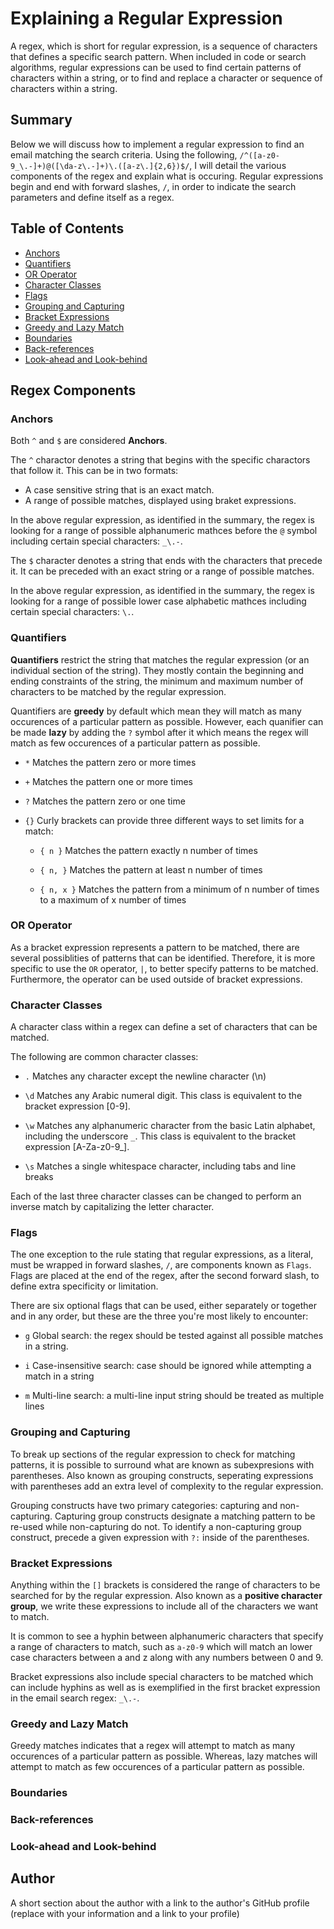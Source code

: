 # Explaining a Regular Expression

A regex, which is short for regular expression, is a sequence of characters that defines a specific search pattern. When included in code or search algorithms, regular expressions can be used to find certain patterns of characters within a string, or to find and replace a character or sequence of characters within a string.

## Summary

Below we will discuss how to implement a regular expression to find an email matching the search criteria. Using the following, `/^([a-z0-9_\.-]+)@([\da-z\.-]+)\.([a-z\.]{2,6})$/`, I will detail the various components of the regex and explain what is occuring. Regular expressions begin and end with forward slashes, `/`, in order to indicate the search parameters and define itself as a regex.


## Table of Contents

- [Anchors](#anchors)
- [Quantifiers](#quantifiers)
- [OR Operator](#or-operator)
- [Character Classes](#character-classes)
- [Flags](#flags)
- [Grouping and Capturing](#grouping-and-capturing)
- [Bracket Expressions](#bracket-expressions)
- [Greedy and Lazy Match](#greedy-and-lazy-match)
- [Boundaries](#boundaries)
- [Back-references](#back-references)
- [Look-ahead and Look-behind](#look-ahead-and-look-behind)

## Regex Components

### Anchors

Both `^` and `$` are considered <b>Anchors</b>. 

The `^` charactor denotes a string that begins with the specific charactors that follow it. This can be in two formats:
* A case sensitive string that is an exact match.
* A range of possible matches, displayed using braket expressions.

In the above regular expression, as identified in the summary, the regex is looking for a range of possible alphanumeric mathces before the `@` symbol including certain special characters: `_\.-`.

The `$` character denotes a string that ends with the characters that precede it. It can be preceded with an exact string or a range of possible matches.

In the above regular expression, as identified in the summary, the regex is looking for a range of possible lower case alphabetic mathces including certain special characters: `\.`.

### Quantifiers

<b>Quantifiers</b> restrict the string that matches the regular expression (or an individual section of the string). They mostly contain the beginning and ending constraints of the string, the minimum and maximum number of characters to be matched by the regular expression.

Quantifiers are <b>greedy</b> by default which mean they will match as many occurences of a particular pattern as possible. However, each quanifier can be made <b>lazy</b> by adding the `?` symbol after it which means the regex will match as few occurences of a particular pattern as possible.

* `*` Matches the pattern zero or more times

* `+` Matches the pattern one or more times

* `?` Matches the pattern zero or one time

* `{}` Curly brackets can provide three different ways to set limits for a match:

    * `{ n }` Matches the pattern exactly n number of times

    * `{ n, }` Matches the pattern at least n number of times

    * `{ n, x }` Matches the pattern from a minimum of n number of times to a maximum of x number of times

### OR Operator

As a bracket expression represents a pattern to be matched, there are several possiblities of patterns that can be identified. Therefore, it is more specific to use the `OR` operator, `|`, to better specify patterns to be matched. Furthermore, the operator can be used outside of bracket expressions.

### Character Classes

A character class within a regex can define a set of characters that can be matched.

The following are common character classes:

* `.` Matches any character except the newline character (\n)

* `\d` Matches any Arabic numeral digit. This class is equivalent to the bracket expression [0-9].

* `\w` Matches any alphanumeric character from the basic Latin alphabet, including the underscore `_`. This class is equivalent to the bracket expression [A-Za-z0-9_].

* `\s` Matches a single whitespace character, including tabs and line breaks

Each of the last three character classes can be changed to perform an inverse match by capitalizing the letter character.

### Flags

The one exception to the rule stating that regular expressions, as a literal, must be wrapped in forward slashes, `/`, are components known as `Flags`. Flags are placed at the end of the regex, after the second forward slash, to define extra specificity or limitation.

There are six optional flags that can be used, either separately or together and in any order, but these are the three you're most likely to encounter:

* `g` Global search: the regex should be tested against all possible matches in a string.

* `i` Case-insensitive search: case should be ignored while attempting a match in a string

* `m` Multi-line search: a multi-line input string should be treated as multiple lines


### Grouping and Capturing

To break up sections of the regular expression to check for matching patterns, it is possible to surround what are known as subexpresions with parentheses. Also known as grouping constructs, seperating expressions with parentheses add an extra level of complexity to the regular expression.

Grouping constructs have two primary categories: capturing and non-capturing. Capturing group constructs designate a matching pattern to be re-used while non-capturing do not. To identify a non-capturing group construct, precede a given expression with `?:` inside of the parentheses.

### Bracket Expressions

Anything within the `[]` brackets is considered the range of characters to be searched for by the regular expression. Also known as a <b>positive character group</b>, we write these expressions to include all of the characters we want to match.

It is common to see a hyphin between alphanumeric characters that specify a range of characters to match, such as `a-z0-9` which will match an lower case characters between a and z along with any numbers between 0 and 9. 

Bracket expressions also include special characters to be matched which can include hyphins as well as is exemplified in the first bracket expression in the email search regex: `_\.-`.

### Greedy and Lazy Match

Greedy matches indicates that a regex will attempt to match as many occurences of a particular pattern as possible. Whereas, lazy matches will attempt to match as few occurences of a particular pattern as possible.

### Boundaries

### Back-references

### Look-ahead and Look-behind

## Author

A short section about the author with a link to the author's GitHub profile (replace with your information and a link to your profile)
